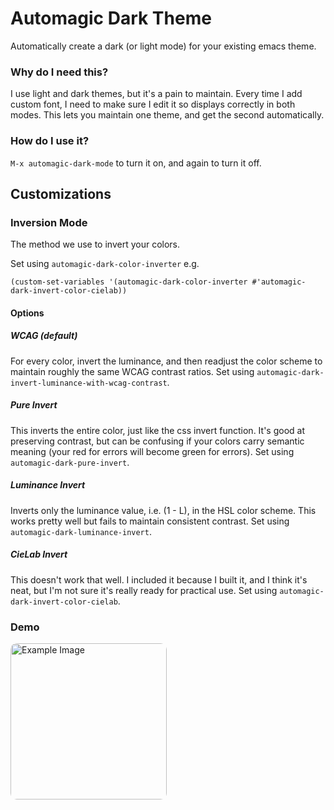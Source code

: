 # Automagic Dark Theme

Automatically create a dark (or light mode) for your existing emacs theme.


### Why do I need this?
I use light and dark themes, but it's a pain to maintain. Every time I add custom font, I need to make sure I edit it so displays correctly in both modes. This lets you maintain one theme, and get the second automatically.

### How do I use it?
``` M-x automagic-dark-mode ``` to turn it on, and again to turn it off.


## Customizations

### Inversion Mode

The method we use to invert your colors.

Set using ```automagic-dark-color-inverter``` e.g. 

``` (custom-set-variables '(automagic-dark-color-inverter #'automagic-dark-invert-color-cielab)) ```

#### Options
##### WCAG (default)
For every color, invert the luminance, and then readjust the color scheme to maintain roughly the same WCAG contrast ratios. Set using ```automagic-dark-invert-luminance-with-wcag-contrast```.
##### Pure Invert
This inverts the entire color, just like the css invert function. It's good at preserving contrast, but can be confusing if your colors carry semantic meaning (your red for errors will become green for errors). Set using ```automagic-dark-pure-invert```.
##### Luminance Invert
Inverts only the luminance value, i.e. (1 - L), in the HSL color scheme. This works pretty well but fails to maintain consistent contrast.  Set using ```automagic-dark-luminance-invert```.
##### CieLab Invert
This doesn't work that well. I included it because I built it, and I think it's neat, but I'm not sure it's really ready for practical use.  Set using ```automagic-dark-invert-color-cielab```.

### Demo
<img src="icons/iconDisplayCombined.png" alt="Example Image" width="auto" height="250" style="border-radius: 10px;">


